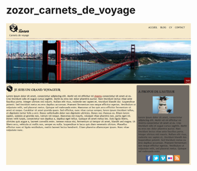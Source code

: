 # zozor_carnets_de_voyage
![alt tag](https://github.com/dynamitejetkid/zozor_carnets_de_voyage/blob/b6dfe5372324fc57a577eb953ddc834d7f72cb44/images/Capture%20d%E2%80%99%C3%A9cran%202021-08-27%20155352.png)
